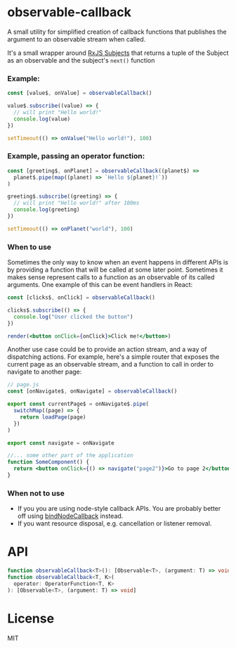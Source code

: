 # observable-callback

A small utility for simplified creation of callback functions that publishes the argument to an observable stream when called.

It's a small wrapper around [RxJS Subjects](https://rxjs.dev/api/index/class/Subject) that returns a tuple of the Subject as an observable and the subject's `next()` function

### Example:

```js
const [value$, onValue] = observableCallback()

value$.subscribe((value) => {
  // will print "Hello world!"
  console.log(value)
})

setTimeout(() => onValue("Hello world!"), 100)
```

### Example, passing an operator function:

```js
const [greeting$, onPlanet] = observableCallback((planet$) =>
  planet$.pipe(map((planet) => `Hello ${planet}!`))
)

greeting$.subscribe((greeting) => {
  // will print "Hello world!" after 100ms
  console.log(greeting)
})

setTimeout(() => onPlanet("world"), 100)
```

### When to use

Sometimes the only way to know when an event happens in different APIs is by providing a function that will be called at some later point.
Sometimes it makes sense represent calls to a function as an observable of its called arguments. One example of this can be event handlers in React:

```jsx
const [clicks$, onClick] = observableCallback()

clicks$.subscribe(() => {
  console.log("User clicked the button")
})

render(<button onClick={onClick}>Click me!</button>)
```

Another use case could be to provide an action stream, and a way of dispatching actions. For example, here's a simple router that exposes the current page as an observable stream, and a function to call in order to navigate to another page:

```jsx
// page.js
const [onNavigate$, onNavigate] = observableCallback()

export const currentPage$ = onNavigate$.pipe(
  switchMap((page) => {
    return loadPage(page)
  })
)

export const navigate = onNavigate

//... some other part of the application
function SomeComponent() {
  return <button onClick={() => navigate("page2")}>Go to page 2</button>
}
```

### When not to use

- If you you are using node-style callback APIs. You are probably better off using [bindNodeCallback](https://rxjs.dev/api/index/function/bindNodeCallback) instead.
- If you want resource disposal, e.g. cancellation or listener removal.

# API

```ts
function observableCallback<T>(): [Observable<T>, (argument: T) => void]
function observableCallback<T, K>(
  operator: OperatorFunction<T, K>
): [Observable<T>, (argument: T) => void]
```

# License

MIT
